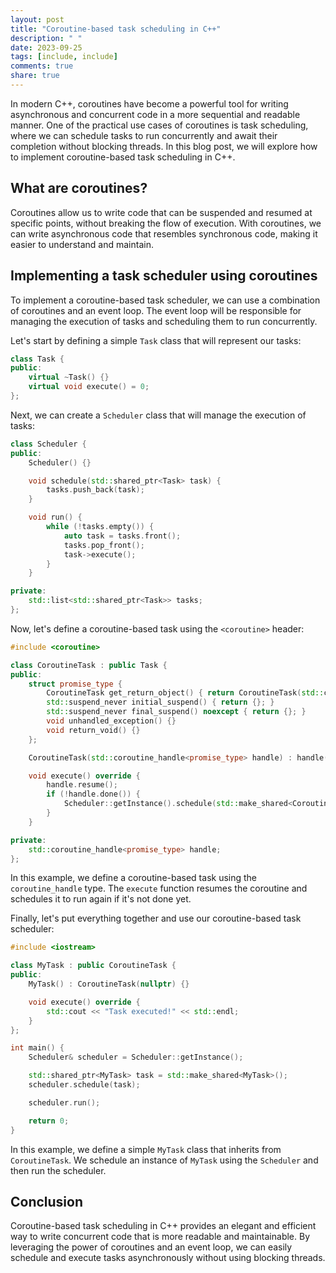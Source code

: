 ```yaml
---
layout: post
title: "Coroutine-based task scheduling in C++"
description: " "
date: 2023-09-25
tags: [include, include]
comments: true
share: true
---
```


In modern C++, coroutines have become a powerful tool for writing asynchronous and concurrent code in a more sequential and readable manner. One of the practical use cases of coroutines is task scheduling, where we can schedule tasks to run concurrently and await their completion without blocking threads. In this blog post, we will explore how to implement coroutine-based task scheduling in C++.

## What are coroutines?

Coroutines allow us to write code that can be suspended and resumed at specific points, without breaking the flow of execution. With coroutines, we can write asynchronous code that resembles synchronous code, making it easier to understand and maintain.

## Implementing a task scheduler using coroutines

To implement a coroutine-based task scheduler, we can use a combination of coroutines and an event loop. The event loop will be responsible for managing the execution of tasks and scheduling them to run concurrently.

Let's start by defining a simple `Task` class that will represent our tasks:

```cpp
class Task {
public:
    virtual ~Task() {}
    virtual void execute() = 0;
};
```

Next, we can create a `Scheduler` class that will manage the execution of tasks:

```cpp
class Scheduler {
public:
    Scheduler() {}

    void schedule(std::shared_ptr<Task> task) {
        tasks.push_back(task);
    }

    void run() {
        while (!tasks.empty()) {
            auto task = tasks.front();
            tasks.pop_front();
            task->execute();
        }
    }

private:
    std::list<std::shared_ptr<Task>> tasks;
};
```

Now, let's define a coroutine-based task using the `<coroutine>` header:

```cpp
#include <coroutine>

class CoroutineTask : public Task {
public:
    struct promise_type {
        CoroutineTask get_return_object() { return CoroutineTask(std::coroutine_handle<promise_type>::from_promise(*this)); }
        std::suspend_never initial_suspend() { return {}; }
        std::suspend_never final_suspend() noexcept { return {}; }
        void unhandled_exception() {}
        void return_void() {}
    };

    CoroutineTask(std::coroutine_handle<promise_type> handle) : handle(handle) {}

    void execute() override {
        handle.resume();
        if (!handle.done()) {
            Scheduler::getInstance().schedule(std::make_shared<CoroutineTask>(handle));
        }
    }

private:
    std::coroutine_handle<promise_type> handle;
};
```

In this example, we define a coroutine-based task using the `coroutine_handle` type. The `execute` function resumes the coroutine and schedules it to run again if it's not done yet.

Finally, let's put everything together and use our coroutine-based task scheduler:

```cpp
#include <iostream>

class MyTask : public CoroutineTask {
public:
    MyTask() : CoroutineTask(nullptr) {}

    void execute() override {
        std::cout << "Task executed!" << std::endl;
    }
};

int main() {
    Scheduler& scheduler = Scheduler::getInstance();

    std::shared_ptr<MyTask> task = std::make_shared<MyTask>();
    scheduler.schedule(task);

    scheduler.run();

    return 0;
}
```

In this example, we define a simple `MyTask` class that inherits from `CoroutineTask`. We schedule an instance of `MyTask` using the `Scheduler` and then run the scheduler.

## Conclusion

Coroutine-based task scheduling in C++ provides an elegant and efficient way to write concurrent code that is more readable and maintainable. By leveraging the power of coroutines and an event loop, we can easily schedule and execute tasks asynchronously without using blocking threads.